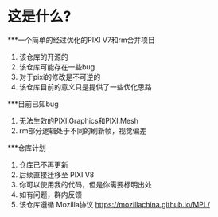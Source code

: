 # 这是什么?

***一个简单的经过优化的PIXI V7和rm合并项目<br>
1. 该仓库的开源的
2. 该仓库可能存在一些bug
3. 对于pixi的修改是不可逆的
4. 该仓库目前的意义只是提供了一些优化思路

***目前已知bug
1. 无法生效的PIXI.Graphics和PIXI.Mesh
2. rm部分逻辑处于不同的刷新帧，视觉偏差

***仓库计划
1. 仓库已不再更新
2. 后续直接迁移至 PIXI V8
3. 你可以使用我的代码，但是你需要标明出处
4. 如有问题，群内反馈
5. 该仓库遵循 Mozilla协议 https://mozillachina.github.io/MPL/
